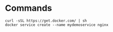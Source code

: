 # Commands

    curl -sSL https://get.docker.com/ | sh
    docker service create --name mydemoservice nginx
